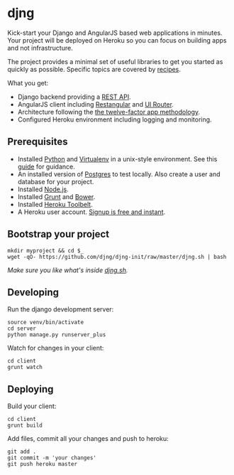 djng
====

Kick-start your Django and AngularJS based web applications in minutes.
Your project will be deployed on Heroku so you can focus on building apps and not infrastructure.

The project provides a minimal set of useful libraries to get you started as quickly as possible. Specific topics are covered by [recipes](https://github.com/djng/djng/wiki).

What you get:

 * Django backend providing a [REST API](http://www.django-rest-framework.org/).
 * AngularJS client including [Restangular](https://github.com/mgonto/restangular) and [UI Router](http://angular-ui.github.io/ui-router/site/#/api/ui.router).
 * Architecture following the [the twelve-factor app methodology](http://12factor.net/).
 * Configured Heroku environment including logging and monitoring.

Prerequisites
-------------

 * Installed [Python](http://python.org/) and [Virtualenv](http://pypi.python.org/pypi/virtualenv) in a unix-style environment. See this [guide](http://install.python-guide.org/) for guidance.
 * An installed version of [Postgres](http://www.postgresql.org/) to test locally. Also create a user and database for your project.
 * Installed [Node.js](http://nodejs.org/).
 * Installed [Grunt](http://gruntjs.com/getting-started) and [Bower](http://bower.io/#install-bower).
 * Installed [Heroku Toolbelt](https://toolbelt.heroku.com/).
 * A Heroku user account. [Signup is free and instant](https://signup.heroku.com/signup/dc).

Bootstrap your project
----------------------

	mkdir myproject && cd $_
    wget -qO- https://github.com/djng/djng-init/raw/master/djng.sh | bash
    
_Make sure you like what's inside [djng.sh](https://github.com/djng/djng-init/raw/master/djng.sh)._

Developing
----------
Run the django development server:

    source venv/bin/activate
    cd server
    python manage.py runserver_plus

Watch for changes in your client:

    cd client
    grunt watch

Deploying
---------
Build your client:

    cd client
    grunt build
    
Add files, commit all your changes and push to heroku:
 
    git add .
    git commit -m 'your changes'
    git push heroku master
